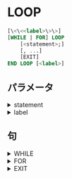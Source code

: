 # LOOP

```sql
[\<\<<label>\>\>]
[WHILE | FOR] LOOP
    [<statement>;]
    [, ...]
    [EXIT]
END LOOP [<label>]
```

## パラメータ

<details><summary>statement</summary>
</details>

<details><summary>label</summary>
</details>

## 句

<details><summary>WHILE</summary>

```sql
WHILE [boolean_expression]
```

### パラメータ

<details><summary>boolean_expression</summary>
</details>

</details>

<details><summary>FOR</summary>

```sql
FOR <name> IN [BY]
```

### パラメータ

<details><summary>name</summary>
</details>

### 句

<details><summary>IN</summary>

```sql
IN [REVERSE] {<expression>..<expression> | <query> | ARRAY}
```

#### パラメータ

<details><summary>expression</summary>
</details>

#### 句

<details><summary>REVERSE</summary>

```sql
REVERSE
```

</details>

<details><summary>ARRAY</summary>

```sql
ARRAY <expression>
```

</details>

</details>

<details><summary>BY</summary>

```sql
BY <expression>
```

#### パラメータ

<details><summary>expression</summary>
</details>

</details>

</details>

<details><summary>EXIT</summary>

```sql
EXIT [<label>] [WHEN]
```

### 句

<details><summary>WHEN</summary>

```sql
WHEN [<boolean_expression>]
```

</details>

</details>
